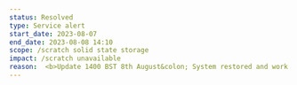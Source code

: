 ```yaml
---
status: Resolved
type: Service alert
start_date: 2023-08-07
end_date: 2023-08-08 14:10
scope: /scratch solid state storage
impact: /scratch unavailable
reason:  <b>Update 1400 BST 8th August&colon; System restored and work running once more</b><br>Update 1150 BST&colon; Following the reboot, access to login nodes has now been restored.  Compute nodes are currently rebooting and work will restart once this has completed.  <br>Full system reboot taking place starting at 1130 BST Tues 8th August.<br>Our systems team are working with the vendor to understand and try to resolve the issue. 
---
```


